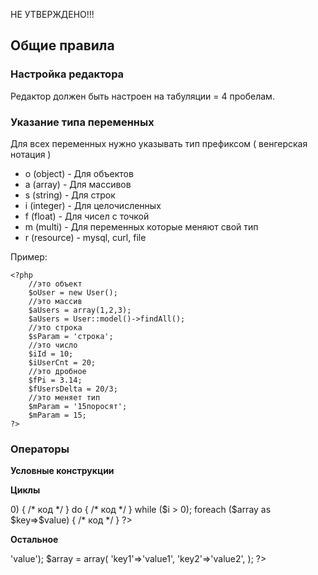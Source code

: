 НЕ УТВЕРЖДЕНО!!!

## Общие правила

### Настройка редактора

Редактор должен быть настроен на табуляции = 4 пробелам. 

### Указание типа переменных

Для всех переменных нужно указывать тип префиксом ( венгерская нотация )

* o (object) - Для объектов
* a (array) - Для массивов
* s (string) - Для строк
* i (integer) - Для целочисленных
* f (float) - Для чисел с точкой
* m (multi) - Для переменных которые меняют свой тип
* r (resource) - mysql, curl, file

    
Пример:

    <?php
		//это объект
		$oUser = new User();
		//это массив
		$aUsers = array(1,2,3);
		$aUsers = User::model()->findAll();
		//это строка
		$sParam = 'строка';
		//это число
		$iId = 10;
		$iUserCnt = 20;
		//это дробное
		$fPi = 3.14;
		$fUsersDelta = 20/3;
		//это меняет тип
		$mParam = '15поросят';
		$mParam = 15;
	?>

### Операторы
**Условные конструкции**
<?php
if ($i == 0) {
    /* много кода */
} elseif ($i == 1) {
    /* много кода */
} else {
    /* много кода */
}

if ($i == 0)
    /* одна строчка кода */

$var = ($i == 0) ? '' : '';
$var = ($i == 0) 
    ? 'длинная строчка'
    : 'длинная строчка';
switch ($i) {
    case 0:
        /* код */
    break;
    default:
        /* код */
}
?>
**Циклы**
<?php
for ($i == 0; $i < 5; $i++) {
    /* код */
}

while ($i > 0) {
    /* код */
}

do {
    /* код */
} while ($i > 0);

foreach ($array as $key=>$value) {
    /* код */
}
?>

**Остальное**
<?php
$array = array('key'=>'value');

$array = array(
    'key1'=>'value1',
    'key2'=>'value2',
);

?>
